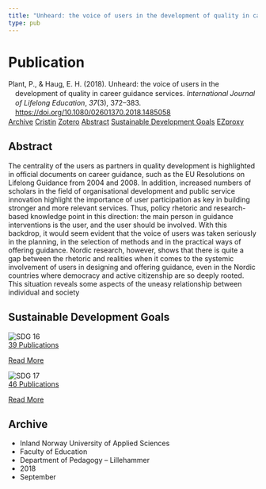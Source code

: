 ```yaml
---
title: "Unheard: the voice of users in the development of quality in career guidance services"
type: pub
---
```

<h1>Publication</h1>
<article id="csl-bib-container-WXX9JS7E" class="csl-bib-container">
  <div class="csl-bib-body" style="line-height: 1.35; padding-left: 1em; text-indent:-1em;">
  <div class="csl-entry">Plant, P., &amp; Haug, E. H. (2018). Unheard: the voice of users in the development of quality in career guidance services. <i>International Journal of Lifelong Education</i>, <i>37</i>(3), 372&#x2013;383. <a href="https://doi.org/10.1080/02601370.2018.1485058">https://doi.org/10.1080/02601370.2018.1485058</a></div>
</div>
  <div class="csl-bib-buttons">
    <a href="#taxonomy-article-WXX9JS7E" class="csl-bib-button">Archive</a>
    <a href="https://app.cristin.no/results/show.jsf?id=1608425" alt="Cristin URL" class="csl-bib-button">Cristin</a>
    <a href="http://zotero.org/groups/5022929/items/WXX9JS7E" alt="Zotero URL" class="csl-bib-button">Zotero</a>
    <a href="#abstract-article-WXX9JS7E" class="csl-bib-button">Abstract</a>
    <a href="#sdg-article-WXX9JS7E" class="csl-bib-button">Sustainable Development Goals</a>
    <a href="http://ezproxy.inn.no/login?url=https://doi.org/10.1080/02601370.2018.1485058" class="csl-bib-button">EZproxy</a>
  </div>
  <div id="csl-bib-meta-container-WXX9JS7E"></div>
</article>
<div id="csl-bib-meta-WXX9JS7E" class="csl-bib-meta">
  <article id="abstract-article-WXX9JS7E" class="abstract-article">
    <h1>Abstract</h1>
    The centrality of the users as partners in quality development is 
highlighted in official documents on career guidance, such as the EU 
Resolutions on Lifelong Guidance from 2004 and 2008. In addition, 
increased numbers of scholars in the field of organisational development 
and public service innovation highlight the importance of user participation 
as key in building stronger and more relevant services. Thus, policy 
rhetoric and research-based knowledge point in this direction: the main 
person in guidance interventions is the user, and the user should be 
involved. With this backdrop, it would seem evident that the voice of 
users was taken seriously in the planning, in the selection of methods 
and in the practical ways of offering guidance. Nordic research, however, 
shows that there is quite a gap between the rhetoric and realities when it 
comes to the systemic involvement of users in designing and offering 
guidance, even in the Nordic countries where democracy and active 
citizenship are so deeply rooted. This situation reveals some aspects of 
the uneasy relationship between individual and society
  </article>
  <article id="sdg-article-WXX9JS7E" class="sdg-article">
    <h1>Sustainable Development Goals</h1>
    <div class="sdg-container"><div id="sdg16" class="sdg">
<img src="{{< params subfolder >}}images/sdg/sdg16_en.png" class="image" alt="SDG 16">
<div class="sdg-overlay">
<a href="{{< params subfolder >}}en/archive/?sdg=16#archive" class="sdg-publication-count"><span>39</span> Publications</a>
<p><a href="https://sdgs.un.org/goals/goal16" class="sdg-read-more">Read More</a></p>
</div>
</div> <div id="sdg17" class="sdg">
<img src="{{< params subfolder >}}images/sdg/sdg17_en.png" class="image" alt="SDG 17">
<div class="sdg-overlay">
<a href="{{< params subfolder >}}en/archive/?sdg=17#archive" class="sdg-publication-count"><span>46</span> Publications</a>
<p><a href="https://sdgs.un.org/goals/goal17" class="sdg-read-more">Read More</a></p>
</div>
</div></div>
  </article>
  <article id="taxonomy-article-WXX9JS7E" class="taxonomy-article">
    <h1>Archive</h1>
    <ul>
      <li>Inland Norway University of Applied Sciences</li>
      <li>Faculty of Education</li>
      <li>Department of Pedagogy – Lillehammer</li>
      <li>2018</li>
      <li>September</li>
    </ul>
  </article>
</div>
